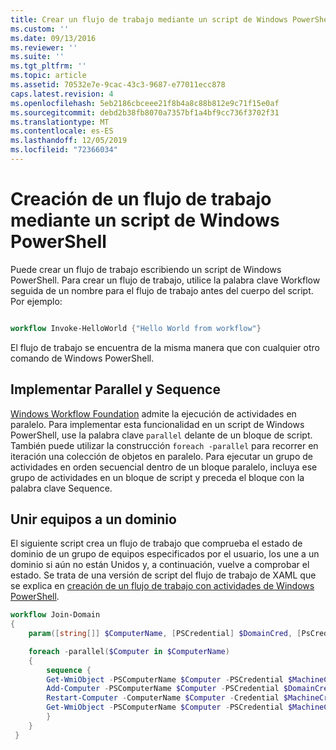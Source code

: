 ```yaml
---
title: Crear un flujo de trabajo mediante un script de Windows PowerShell | Microsoft Docs
ms.custom: ''
ms.date: 09/13/2016
ms.reviewer: ''
ms.suite: ''
ms.tgt_pltfrm: ''
ms.topic: article
ms.assetid: 70532e7e-9cac-43c3-9687-e77011ecc878
caps.latest.revision: 4
ms.openlocfilehash: 5eb2186cbceee21f8b4a8c88b812e9c71f15e0af
ms.sourcegitcommit: debd2b38fb8070a7357bf1a4bf9cc736f3702f31
ms.translationtype: MT
ms.contentlocale: es-ES
ms.lasthandoff: 12/05/2019
ms.locfileid: "72366034"
---
```

# <a name="creating-a-workflow-by-using-a-windows-powershell-script"></a>Creación de un flujo de trabajo mediante un script de Windows PowerShell

Puede crear un flujo de trabajo escribiendo un script de Windows PowerShell. Para crear un flujo de trabajo, utilice la palabra clave Workflow seguida de un nombre para el flujo de trabajo antes del cuerpo del script. Por ejemplo:

```powershell

workflow Invoke-HelloWorld {"Hello World from workflow"}
```

El flujo de trabajo se encuentra de la misma manera que con cualquier otro comando de Windows PowerShell.

## <a name="implementing-parallel-and-sequence"></a>Implementar Parallel y Sequence

[Windows Workflow Foundation](https://msdn.microsoft.com/en-us/library/ms735967.aspx) admite la ejecución de actividades en paralelo. Para implementar esta funcionalidad en un script de Windows PowerShell, use la palabra clave `parallel` delante de un bloque de script. También puede utilizar la construcción `foreach -parallel` para recorrer en iteración una colección de objetos en paralelo. Para ejecutar un grupo de actividades en orden secuencial dentro de un bloque paralelo, incluya ese grupo de actividades en un bloque de script y preceda el bloque con la palabra clave Sequence.

## <a name="joining-computers-to-a-domain"></a>Unir equipos a un dominio

El siguiente script crea un flujo de trabajo que comprueba el estado de dominio de un grupo de equipos especificados por el usuario, los une a un dominio si aún no están Unidos y, a continuación, vuelve a comprobar el estado. Se trata de una versión de script del flujo de trabajo de XAML que se explica en [creación de un flujo de trabajo con actividades de Windows PowerShell](./creating-a-workflow-with-windows-powershell-activities.md).

```powershell
workflow Join-Domain
{
    param([string[]] $ComputerName, [PSCredential] $DomainCred, [PsCredential] $MachineCred)

    foreach -parallel($Computer in $ComputerName)
    {
        sequence {
        Get-WmiObject -PSComputerName $Computer -PSCredential $MachineCred
        Add-Computer -PSComputerName $Computer -PSCredential $DomainCred
        Restart-Computer -ComputerName $Computer -Credential $MachineCred -For PowerShell -Force -Wait -PSComputerName ""
        Get-WmiObject -PSComputerName $Computer -PSCredential $MachineCred
        }
    }
 }

```